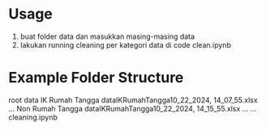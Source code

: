 # Usage
1. buat folder data dan masukkan masing-masing data
2. lakukan running cleaning per kategori data di code clean.ipynb

# Example Folder Structure
root
  data
    IK Rumah Tangga
      dataIKRumahTangga10_22_2024, 14_07_55.xlsx
      ...
    Non Rumah Tangga
      dataIKRumahTangga10_22_2024, 14_15_55.xlsx
      ...
    ...
  cleaning.ipynb
